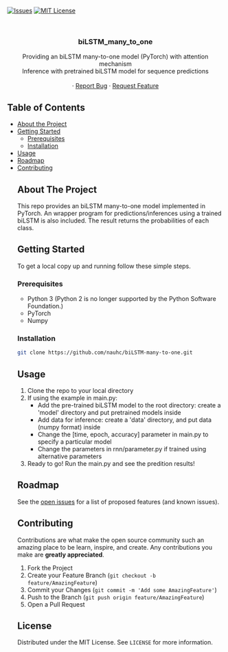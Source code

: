 <!-- Thanks https://github.com/othneildrew/Best-README-Template
    for the README Template -->
<!-- PROJECT SHIELDS -->
<!--
*** I'm using markdown "reference style" links for readability.
*** Reference links are enclosed in brackets [ ] instead of parentheses ( ).
*** See the bottom of this document for the declaration of the reference variables
*** for contributors-url, forks-url, etc. This is an optional, concise syntax you may use.
*** https://www.markdownguide.org/basic-syntax/#reference-style-links
-->

<!-- [![Contributors][contributors-shield]][contributors-url] -->
<!-- [![Forks][forks-shield]][forks-url] -->
<!-- [![Stargazers][stars-shield]][stars-url] -->

[![Issues][issues-shield]][issues-url]
[![MIT License][license-shield]][license-url]

<!-- [![LinkedIn][linkedin-shield]][linkedin-url] -->

<!-- PROJECT LOGO -->
<br />
<p align="center">
  <!-- <a href="https://github.com/github_username/repo">
    <img src="images/logo.png" alt="Logo" width="80" height="80">
  </a> -->
  <h3 align="center">biLSTM_many_to_one</h3>

  <p align="center">
    Providing an biLSTM many-to-one model (PyTorch) with attention mechanism
    <br />
    Inference with pretrained biLSTM model for sequence predictions
    <br />
    <!-- <a href="https://github.com/github_username/repo"><strong>Explore the docs »</strong></a>
    <br /> -->
    <br />
    <!-- <a href="https://github.com/nauhc/biLSTM-many-to-one">View Demo</a> -->
    ·
    <a href="https://github.com/nauhc/biLSTM-many-to-one/issues">Report Bug</a>
    ·
    <a href="https://github.com/nauhc/biLSTM-many-to-one/issues">Request Feature</a>
  </p>
</p>

<!-- TABLE OF CONTENTS -->

## Table of Contents

- [About the Project](#about-the-project)
- [Getting Started](#getting-started)
  - [Prerequisites](#prerequisites)
  - [Installation](#installation)
- [Usage](#usage)
- [Roadmap](#roadmap)
- [Contributing](#contributing)
  <!-- - [License](#license)
- [Contact](#contact)
- [Acknowledgements](#acknowledgements) -->

<!-- ABOUT THE PROJECT -->

## About The Project

<!-- [![Product Name Screen Shot][product-screenshot]](https://example.com) -->

<!-- Here's a blank template to get started: -->
<!-- **To avoid retyping too much info. Do a search and replace with your text editor for the following:**
`github_username`, `repo`, `twitter_handle`, `email` -->

<!-- ### Built With

- []()
- []()
- []() -->

<!-- GETTING STARTED -->

This repo provides an biLSTM many-to-one model implemented in PyTorch.
An wrapper program for predictions/inferences using a trained biLSTM is also included. The result returns the probabilities of each class.

## Getting Started

To get a local copy up and running follow these simple steps.

### Prerequisites

<!-- This is an example of how to list things you need to use the software and how to install them.

- npm

```sh
npm install npm@latest -g
``` -->

- Python 3 (Python 2 is no longer supported by the Python Software Foundation.)
- PyTorch
- Numpy

### Installation

<!-- 1.  Clone the repo -->

```sh
git clone https://github.com/nauhc/biLSTM-many-to-one.git
```

<!-- 2.  Install NPM packages

```sh
npm install
``` -->

<!-- USAGE EXAMPLES -->

## Usage

<!-- Use this space to show useful examples of how a project can be used. Additional screenshots, code examples and demos work well in this space. You may also link to more resources.

_For more examples, please refer to the [Documentation](https://example.com)_ -->

1.  Clone the repo to your local directory
2.  If using the example in main.py:
    - Add the pre-trained biLSTM model to the root directory: create a 'model' directory and put pretrained models inside
    - Add data for inference: create a 'data' directory, and put data (numpy format) inside
    - Change the [time, epoch, accuracy] parameter in main.py to specify a particular model
    - Change the parameters in rnn/parameter.py if trained using alternative parameters
3.  Ready to go! Run the main.py and see the predition results!

<!-- ROADMAP -->

## Roadmap

See the [open issues](https://github.com/nauhc/biLSTM-many-to-one/issues) for a list of proposed features (and known issues).

<!-- CONTRIBUTING -->

## Contributing

Contributions are what make the open source community such an amazing place to be learn, inspire, and create. Any contributions you make are **greatly appreciated**.

1.  Fork the Project
2.  Create your Feature Branch (`git checkout -b feature/AmazingFeature`)
3.  Commit your Changes (`git commit -m 'Add some AmazingFeature'`)
4.  Push to the Branch (`git push origin feature/AmazingFeature`)
5.  Open a Pull Request

<!-- LICENSE -->

## License

Distributed under the MIT License. See `LICENSE` for more information.

<!-- CONTACT -->

<!-- ## Contact -->

<!-- Your Name - [@twitter_handle](https://twitter.com/twitter_handle) - email -->

<!-- Project Link: [https://github.com/github_username/repo](https://github.com/github_username/repo) -->

<!-- ACKNOWLEDGEMENTS -->

<!-- ## Acknowledgements -->

<!-- - []()
- []()
- []()
 -->
<!-- MARKDOWN LINKS & IMAGES -->
<!-- https://www.markdownguide.org/basic-syntax/#reference-style-links -->

[contributors-shield]: https://img.shields.io/github/contributors/othneildrew/Best-README-Template.svg?style=flat-square
[contributors-url]: https://github.com/othneildrew/Best-README-Template/graphs/contributors
[forks-shield]: https://img.shields.io/github/forks/othneildrew/Best-README-Template.svg?style=flat-square
[forks-url]: https://github.com/othneildrew/Best-README-Template/network/members
[stars-shield]: https://img.shields.io/github/stars/othneildrew/Best-README-Template.svg?style=flat-square
[stars-url]: https://github.com/othneildrew/Best-README-Template/stargazers
[issues-shield]: https://img.shields.io/github/issues/othneildrew/Best-README-Template.svg?style=flat-square
[issues-url]: https://github.com/othneildrew/Best-README-Template/issues
[license-shield]: https://img.shields.io/github/license/othneildrew/Best-README-Template.svg?style=flat-square
[license-url]: https://github.com/othneildrew/Best-README-Template/blob/master/LICENSE.txt
[linkedin-shield]: https://img.shields.io/badge/-LinkedIn-black.svg?style=flat-square&logo=linkedin&colorB=555
[linkedin-url]: https://linkedin.com/in/othneildrew
[product-screenshot]: images/screenshot.png
